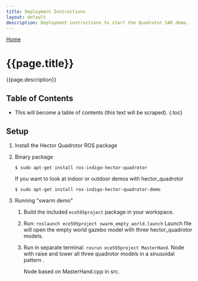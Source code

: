 ```yaml
---
title: Deployment Instructions
layout: default
description: Deployment instructions to start the Quadrotor SAR demo.
---
```


[Home](https://ece595project.github.io/quadrotor/)

# {{page.title}}

{{page.description}}

## Table of Contents

* This will become a table of contents (this text will be scraped).
{:toc}

## Setup

1. Install the Hector Quadrotor ROS package

1. Binary package

    ```Shell
    $ sudo apt-get install ros-indigo-hector-quadrotor
    ```

    If you want to look at indoor or outdoor demos with hector_quadrotor

    ```Shell
    $ sudo apt-get install ros-indigo-hector-quadrotor-demo
    ```

1. Running "swarm demo"

    1. Build the included `ece595project` package in your workspace.

    2. Run: `roslaunch ece595project swarm_empty_world.launch`
        Launch file will open the empty world gazebo model with three hector_quadrotor models.

    3. Run in separate terminal: `rosrun ece595project MasterHand`.
        Node with raise and lower all three quadrotor models in a sinusoidal pattern .

        Node based on MasterHand.cpp in src.
